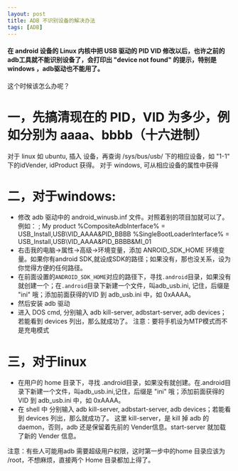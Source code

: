 ```yaml
---
layout: post
title: ADB 不识别设备的解决办法
tags: [ADB]
---
```




#### 在 android 设备的 Linux 内核中把 USB 驱动的 PID VID 修改以后，也许之前的 adb工具就不能识别设备了，会打印出 "device not found" 的提示，特别是 windows ，adb驱动也不能用了。

这个时候该怎么办呢？
# 一，先搞清现在的 PID，VID 为多少，例如分别为 aaaa、bbbb（十六进制）
对于 linux 如 ubuntu, 插入 设备，再查询 /sys/bus/usb/ 下的相应设备，如 "1-1" 下的idVender, idProduct 获得。
对于 windows, 可从相应设备的属性中获得
# 二，对于windows:
- 修改 adb 驱动中的 android_winusb.inf 文件。对照着别的项目加就可以了。
例如：
; My product
%CompositeAdbInterface% = USB_Install,USB\VID_AAAA&PID_BBBB
%SingleBootLoaderInterface% = USB_Install,USB\VID_AAAA&PID_BBBB&MI_01
-  右击我的电脑->属性->高级->环境变量，添加 ANROID_SDK_HOME 环境变量。如果你有android SDK,就设成SDK的路径；如果没有，那也没关系，设为你觉得方便的任何路径。
- 在前面设置的`ANDROID_SDK_HOME`对应的路径下，寻找`.android`目录，如果没有就创建一个；在`.android`目录下新建一个文件，叫adb_usb.ini, 记住，后缀是 "ini" 哦；添加前面获得的VID 到 adb_usb.ini 中，如 0xAAAA。
-  然后安装 adb 驱动
-  进入 DOS cmd, 分别输入 adb kill-server, adbstart-server, adb devices；若能看到 devices 列出，那么就成功了。
注意：要将手机设为MTP模式而不是充电模式

# 三，对于linux
- 在用户的 home 目录下，寻找 .android目录，如果没有就创建。在.android目录下新建一个文件，叫adb_usb.ini,记住，后缀是 "ini" 哦；添加前面获得的 VID 到 adb_usb.ini 中，如 0xAAAA。
- 在 shell 中 分别输入 adb kill-server, adbstart-server, adb devices；若能看到 devices 列出，那么就成功了。
这里 kill-server，是 kill 掉 adb 的 daemon，否则，adb 还是保留着先前的 Vender信息。start-server 就加载了新的 Vender 信息。

注意：有些人可能用adb 需要超级用户权限，这时第一步中的home 目录应该为 /root，不想麻烦，直接两个 Home 目录都加上得了。